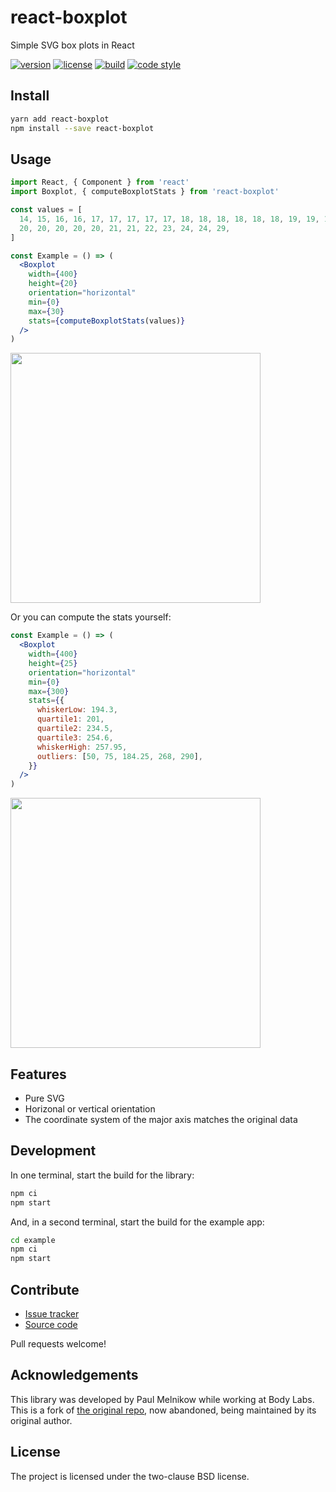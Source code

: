 # react-boxplot

Simple SVG box plots in React

[![version](https://img.shields.io/npm/v/react-boxplot?style=flat-square)][npm]
[![license](https://img.shields.io/npm/l/react-boxplot?style=flat-square)][npm]
[![build](https://img.shields.io/circleci/project/github/paulmelnikow/react-boxplot?style=flat-square)][build]
[![code style](https://img.shields.io/badge/code_style-prettier-ff69b4?style=flat-square)][prettier]

[npm]: https://www.npmjs.com/package/react-boxplot
[build]: https://circleci.com/gh/paulmelnikow/react-boxplot/tree/master
[prettier]: https://prettier.io/

## Install

```bash
yarn add react-boxplot
npm install --save react-boxplot
```

## Usage

```jsx
import React, { Component } from 'react'
import Boxplot, { computeBoxplotStats } from 'react-boxplot'

const values = [
  14, 15, 16, 16, 17, 17, 17, 17, 17, 18, 18, 18, 18, 18, 18, 19, 19, 19, 20,
  20, 20, 20, 20, 20, 21, 21, 22, 23, 24, 24, 29,
]

const Example = () => (
  <Boxplot
    width={400}
    height={20}
    orientation="horizontal"
    min={0}
    max={30}
    stats={computeBoxplotStats(values)}
  />
)
```

<img src="https://paulmelnikow.github.io/react-boxplot/example1.png" width="400">

Or you can compute the stats yourself:

```jsx
const Example = () => (
  <Boxplot
    width={400}
    height={25}
    orientation="horizontal"
    min={0}
    max={300}
    stats={{
      whiskerLow: 194.3,
      quartile1: 201,
      quartile2: 234.5,
      quartile3: 254.6,
      whiskerHigh: 257.95,
      outliers: [50, 75, 184.25, 268, 290],
    }}
  />
)
```

<img src="https://paulmelnikow.github.io/react-boxplot/example2.png" width="400">

## Features

- Pure SVG
- Horizonal or vertical orientation
- The coordinate system of the major axis matches the original data

## Development

In one terminal, start the build for the library:

```sh
npm ci
npm start
```

And, in a second terminal, start the build for the example app:

```sh
cd example
npm ci
npm start
```

## Contribute

- [Issue tracker][issues]
- [Source code][source]

Pull requests welcome!

## Acknowledgements

This library was developed by Paul Melnikow while working at Body Labs. This
is a fork of [the original repo][bodylabs], now abandoned, being maintained by
its original author.

[bodylabs]: https://github.com/bodylabs/react-boxplot

## License

The project is licensed under the two-clause BSD license.

[issues]: https://github.com/paulmelnikow/react-boxplot/issues
[source]: https://github.com/paulmelnikow/react-boxplot
